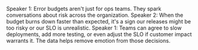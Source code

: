Speaker 1: Error budgets aren't just for ops teams. They spark conversations about risk across the organization.
Speaker 2: When the budget burns down faster than expected, it's a sign our releases might be too risky or our SLO is unrealistic.
Speaker 1: Teams can agree to slow deployments, add more testing, or even adjust the SLO if customer impact warrants it. The data helps remove emotion from those decisions.
